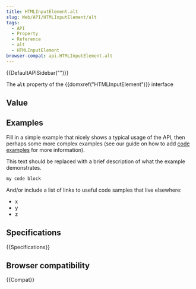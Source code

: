 ```yaml
---
title: HTMLInputElement.alt
slug: Web/API/HTMLInputElement/alt
tags:
  - API
  - Property
  - Reference
  - alt
  - HTMLInputElement
browser-compat: api.HTMLInputElement.alt
---
```

{{DefaultAPISidebar("")}}

The **`alt`** property of the {{domxref("HTMLInputElement")}} interface 

## Value



## Examples

Fill in a simple example that nicely shows a typical usage of the API, then perhaps some more complex examples (see our guide on how to add [code examples](/en-US/docs/MDN/Contribute/Structures/Code_examples) for more information).

This text should be replaced with a brief description of what the example demonstrates.

```js
my code block
```

And/or include a list of links to useful code samples that live elsewhere:

*   x
*   y
*   z

## Specifications

{{Specifications}}

## Browser compatibility

{{Compat}}


